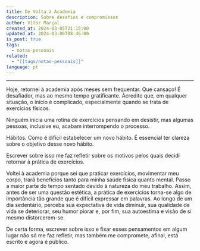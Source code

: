 ```yaml
---
title: De Volta à Academia
description: Sobre desafios e compromissos
author: Vítor Marçal
created_at: 2024-03-05T21:15:00
updated_at: 2024-03-06T08:46:00
is_post: true
tags:
  - notas-pessoais
related:
  - "[[tags/notas-pessoais]]"
language: pt
---
```

----

Hoje, retornei à academia após meses sem frequentar. Que cansaço! É desafiador, mas ao mesmo tempo gratificante. Acredito que, em qualquer situação, o início é complicado, especialmente quando se trata de exercícios físicos.

Ninguém inicia uma rotina de exercícios pensando em desistir, mas algumas pessoas, inclusive eu, acabam interrompendo o processo.

Hábitos. Como é difícil estabelecer um novo hábito. É essencial ter clareza sobre o objetivo desse novo hábito.

Escrever sobre isso me faz refletir sobre os motivos pelos quais decidi retornar à prática de exercícios.

Voltei à academia porque sei que praticar exercícios, movimentar meu corpo, trará benefícios tanto para minha saúde física quanto mental. Passo a maior parte do tempo sentado devido à natureza do meu trabalho. Assim, antes de ser uma questão estética, a prática de exercícios torna-se algo de importância tão grande que é difícil expressar em palavras. Ao longo de um dia sedentário, perceba sua expectativa de vida diminuir, sua qualidade de vida se deteriorar, seu humor piorar e, por fim, sua autoestima e visão de si mesmo distorcerem-se.

De certa forma, escrever sobre isso e fixar esses pensamentos em algum lugar não só me faz refletir, mas também me compromete, afinal, está escrito e agora é público.